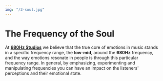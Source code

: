 ```yaml
---
img: "/3-soul.jpg"
---
```


# The Frequency of the Soul

At **[680Hz Studios](https://680hz.studio)** we believe
that the true core of emotions in music stands in a specific frequency range, the **low-mid**,
around the **680Hz** frequency, and the way emotions resonate in people is through
this particular frequency range. In general, by emphasizing, experimenting and
manipulating frequencies you can have an impact on the listeners' perceptions and their
emotional state.
